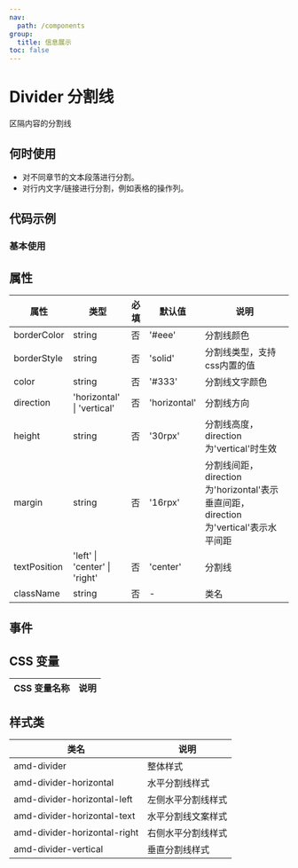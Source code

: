```yaml
---
nav:
  path: /components
group:
  title: 信息展示
toc: false
---
```


# Divider 分割线

区隔内容的分割线

## 何时使用

- 对不同章节的文本段落进行分割。
- 对行内文字/链接进行分割，例如表格的操作列。

## 代码示例

### 基本使用

<code src='../../demo/pages/Divider'></code>


## 属性 


| 属性 | 类型 | 必填 | 默认值 | 说明 |
| -----|-----|-----|-----|----- |
| borderColor | string | 否 | '#eee' | 分割线颜色 |
| borderStyle | string | 否 | 'solid' | 分割线类型，支持css内置的值 |
| color | string | 否 | '#333' | 分割线文字颜色 |
| direction | 'horizontal' &verbar; 'vertical' | 否 | 'horizontal' | 分割线方向 |
| height | string | 否 | '30rpx' | 分割线高度，direction为'vertical'时生效 |
| margin | string | 否 | '16rpx' | 分割线间距， direction为'horizontal'表示垂直间距，direction为'vertical'表示水平间距 |
| textPosition | 'left' &verbar; 'center' &verbar; 'right' | 否 | 'center' | 分割线 |
| className | string | 否 | - | 类名 |

## 事件 

## CSS 变量 

| CSS 变量名称 | 说明 |
| -----|----- |
## 样式类 

| 类名 | 说明 |
| -----|----- |
| amd-divider | 整体样式 |
| amd-divider-horizontal | 水平分割线样式 |
| amd-divider-horizontal-left | 左侧水平分割线样式 |
| amd-divider-horizontal-text | 水平分割线文案样式 |
| amd-divider-horizontal-right | 右侧水平分割线样式 |
| amd-divider-vertical | 垂直分割线样式 |


